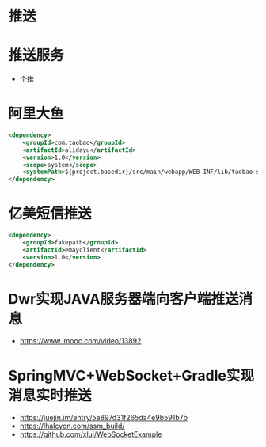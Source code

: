 # 推送

# 推送服务

- 个推

# 阿里大鱼

```xml
<dependency>
    <groupId>com.taobao</groupId>
    <artifactId>alidayu</artifactId>
    <version>1.0</version>
    <scope>system</scope>
    <systemPath>${project.basedir}/src/main/webapp/WEB-INF/lib/taobao-sdk-java-auto_1455552377940-20160607.jar</systemPath>
</dependency>
```

# 亿美短信推送

```xml
<dependency>
    <groupId>fakepath</groupId>
    <artifactId>emayclient</artifactId>
    <version>1.0</version>
</dependency>
```

# Dwr实现JAVA服务器端向客户端推送消息

- <https://www.imooc.com/video/13892>

# SpringMVC+WebSocket+Gradle实现消息实时推送

- <https://juejin.im/entry/5a897d31f265da4e9b591b7b>
- <https://lhalcyon.com/ssm_build/>
- <https://github.com/xlui/WebSocketExample>
